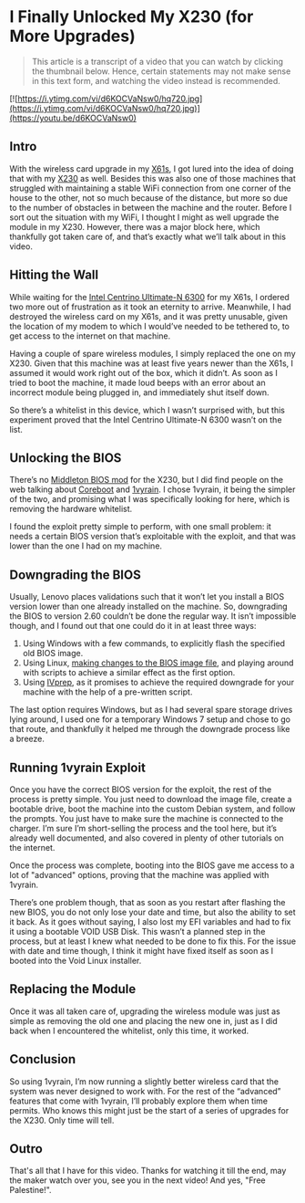 # I Finally Unlocked My X230 (for More Upgrades)

> This article is a transcript of a video that you can watch by clicking the thumbnail below. Hence, certain statements may not make sense in this text form, and watching the video instead is recommended.

[![https://i.ytimg.com/vi/d6KOCVaNsw0/hq720.jpg](https://i.ytimg.com/vi/d6KOCVaNsw0/hq720.jpg)](https://youtu.be/d6KOCVaNsw0)

## Intro

With the wireless card upgrade in my [X61s](https://support.lenovo.com/us/en/solutions/pd012148-detailed-specifications-thinkpad-x61-x61s), I got lured into the idea of doing that with my [X230](https://www.notebookcheck.net/Lenovo-ThinkPad-X230-2306-2AU-Laptop-Review.75317.0.html) as well. Besides this was also one of those machines that struggled with maintaining a stable WiFi connection from one corner of the house to the other, not so much because of the distance, but more so due to the number of obstacles in between the machine and the router. Before I sort out the situation with my WiFi, I thought I might as well upgrade the module in my X230. However, there was a major block here, which thankfully got taken care of, and that’s exactly what we’ll talk about in this video.

## Hitting the Wall

While waiting for the [Intel Centrino Ultimate-N 6300](https://www.thinkwiki.org/wiki/Intel_Centrino_Ultimate-N_6300) for my X61s, I ordered two more out of frustration as it took an eternity to arrive. Meanwhile, I had destroyed the wireless card on my X61s, and it was pretty unusable, given the location of my modem to which I would’ve needed to be tethered to, to get access to the internet on that machine.

Having a couple of spare wireless modules, I simply replaced the one on my X230. Given that this machine was at least five years newer than the X61s, I assumed it would work right out of the box, which it didn’t. As soon as I tried to boot the machine, it made loud beeps with an error about an incorrect module being plugged in, and immediately shut itself down.

So there’s a whitelist in this device, which I wasn’t surprised with, but this experiment proved that the Intel Centrino Ultimate-N 6300 wasn’t on the list.

## Unlocking the BIOS

There’s no [Middleton BIOS mod](https://www.thinkwiki.org/wiki/Middleton's_BIOS) for the X230, but I did find people on the web talking about [Coreboot](https://coreboot.org) and [1vyrain](https://1vyra.in). I chose 1vyrain, it being the simpler of the two, and promising what I was specifically looking for here, which is removing the hardware whitelist.

I found the exploit pretty simple to perform, with one small problem: it needs a certain BIOS version that’s exploitable with the exploit, and that was lower than the one I had on my machine.

## Downgrading the BIOS

Usually, Lenovo places validations such that it won’t let you install a BIOS version lower than one already installed on the machine. So, downgrading the BIOS to version 2.60 couldn’t be done the regular way. It isn’t impossible though, and I found out that one could do it in at least three ways:

1. Using Windows with a few commands, to explicitly flash the specified old BIOS image.
2. Using Linux, [making changes to the BIOS image file](https://github.com/gch1p/thinkpad-bios-software-flashing-guide?tab=readme-ov-file#downgrading-bios), and playing around with scripts to achieve a similar effect as the first option.
3. Using [IVprep](https://github.com/n4ru/ivprep), as it promises to achieve the required downgrade for your machine with the help of a pre-written script.

The last option requires Windows, but as I had several spare storage drives lying around, I used one for a temporary Windows 7 setup and chose to go that route, and thankfully it helped me through the downgrade process like a breeze.

## Running 1vyrain Exploit

Once you have the correct BIOS version for the exploit, the rest of the process is pretty simple. You just need to download the image file, create a bootable drive, boot the machine into the custom Debian system, and follow the prompts. You just have to make sure the machine is connected to the charger. I’m sure I’m short-selling the process and the tool here, but it’s already well documented, and also covered in plenty of other tutorials on the internet.

Once the process was complete, booting into the BIOS gave me access to a lot of "advanced" options, proving that the machine was applied with 1vyrain.

There’s one problem though, that as soon as you restart after flashing the new BIOS, you do not only lose your date and time, but also the ability to set it back. As it goes without saying, I also lost my EFI variables and had to fix it using a bootable VOID USB Disk. This wasn’t a planned step in the process, but at least I knew what needed to be done to fix this. For the issue with date and time though, I think it might have fixed itself as soon as I booted into the Void Linux installer.

## Replacing the Module

Once it was all taken care of, upgrading the wireless module was just as simple as removing the old one and placing the new one in, just as I did back when I encountered the whitelist, only this time, it worked.

## Conclusion

So using 1vyrain, I’m now running a slightly better wireless card that the system was never designed to work with. For the rest of the “advanced” features that come with 1vyrain, I’ll probably explore them when time permits. Who knows this might just be the start of a series of upgrades for the X230. Only time will tell.

## Outro

That's all that I have for this video. Thanks for watching it till the end, may the maker watch over you, see you in the next video! And yes, "Free Palestine!".
